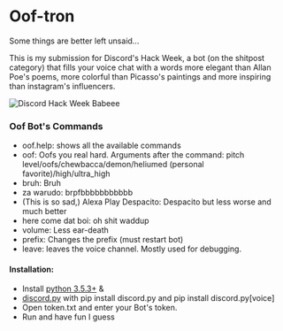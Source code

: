 # Oof-tron
Some things are better left unsaid...

This is my submission for Discord's Hack Week, a bot (on the shitpost category) that fills your voice chat with a words more elegant than Allan Poe's poems, more colorful than Picasso's paintings and more inspiring than instagram's influencers. 

![Discord Hack Week Babeee](https://cdn-images-1.medium.com/max/2560/1*lh6NS8hx0pu5mlZeSqnu5w.jpeg "The most wonderful event")

### **Oof Bot's Commands**
- oof.help: shows all the available commands
- oof: Oofs you real hard. Arguments after the command: pitch level/oofs/chewbacca/demon/heliumed (personal favorite)/high/ultra_high
- bruh: Bruh
- za warudo: brpfbbbbbbbbbbb
- (This is so sad,) Alexa Play Despacito: Despacito but less worse and much better
- here come dat boi: oh shit waddup
- volume: Less ear-death
- prefix: Changes the prefix (must restart bot)
- leave: leaves the voice channel. Mostly used for debugging.

#### **Installation:**
- Install [python 3.5.3+](https://www.python.org/) &
- [discord.py](https://github.com/Rapptz/discord.py) with pip install discord.py and pip install discord.py[voice]
- Open token.txt and enter your Bot's token. 
- Run and have fun I guess

